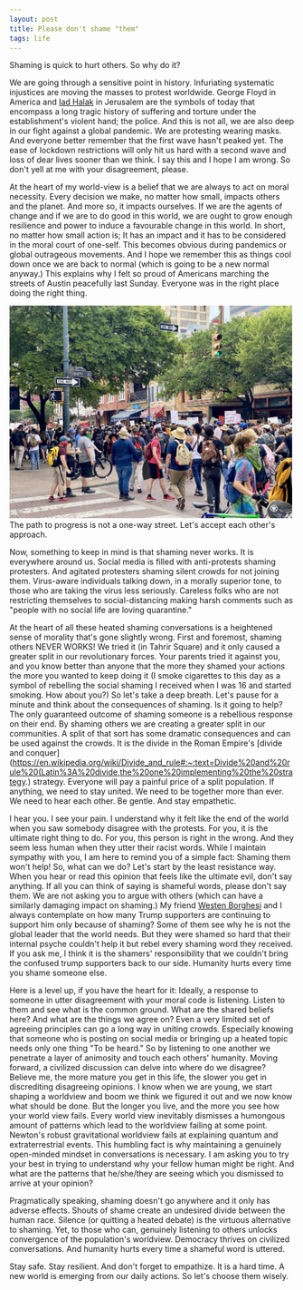 ```yaml
---
layout: post
title: Please don't shame "them"
tags: life 
---
```


Shaming is quick to hurt others. So why do it?

We are going through a sensitive point in history. Infuriating systematic injustices are moving the masses to protest worldwide. George Floyd in America and [Iad Halak](https://www.theguardian.com/world/2020/jun/01/palestinian-lives-matter-israeli-police-killing-of-autistic-man-draws-us-comparison) in Jerusalem are the symbols of today that encompass a long tragic history of suffering and torture under the establishment's violent hand; the police. And this is not all, we are also deep in our fight against a global pandemic. We are protesting wearing masks. And everyone better remember that the first wave hasn't peaked yet. The ease of lockdown restrictions will only hit us hard with a second wave and loss of dear lives sooner than we think. I say this and I hope I am wrong. So don't yell at me with your disagreement, please. 

At the heart of my world-view is a belief that we are always to act on moral necessity. Every decision we make, no matter how small, impacts others and the planet. And more so, it impacts ourselves. If we are the agents of change and if we are to do good in this world, we are ought to grow enough resilience and power to induce a favourable change in this world. In short, no matter how small action is; It has an impact and it has to be considered in the moral court of one-self. This becomes obvious during pandemics or global outrageous movements. And I hope we remember this as things cool down once we are back to normal (which is going to be a new normal anyway.) This explains why I felt so proud of Americans marching the streets of Austin peacefully last Sunday. Everyone was in the right place doing the right thing.

<img src="/images/2020georgefloyd.jpg" width="500">
The path to progress is not a one-way street. Let's accept each other's approach.

Now, something to keep in mind is that shaming never works. It is everywhere around us. Social media is filled with anti-protests shaming protesters. And agitated protesters shaming silent crowds for not joining them. Virus-aware individuals talking down, in a morally superior tone, to those who are taking the virus less seriously. Careless folks who are not restricting themselves to social-distancing making harsh comments such as "people with no social life are loving quarantine."

At the heart of all these heated shaming conversations is a heightened sense of morality that's gone slightly wrong. First and foremost, shaming others NEVER WORKS! We tried it (in Tahrir Square) and it only caused a greater split in our revolutionary forces. Your parents tried it against you, and you know better than anyone that the more they shamed your actions the more you wanted to keep doing it (I smoke cigarettes to this day as a symbol of rebelling the social shaming I received when I was 16 and started smoking. How about you?) So let's take a deep breath. Let's pause for a minute and think about the consequences of shaming. Is it going to help? The only guaranteed outcome of shaming someone is a rebellious response on their end. By shaming others we are creating a greater split in our communities. A split of that sort has some dramatic consequences and can be used against the crowds. It is the divide in the Roman Empire's [divide and conquer](https://en.wikipedia.org/wiki/Divide_and_rule#:~:text=Divide%20and%20rule%20(Latin%3A%20divide,the%20one%20implementing%20the%20strategy.) strategy. Everyone will pay a painful price of a split population. If anything, we need to stay united. We need to be together more than ever. We need to hear each other. Be gentle. And stay empathetic.

I hear you. I see your pain. I understand why it felt like the end of the world when you saw somebody disagree with the protests. For you, it is the ultimate right thing to do. For you, this person is right in the wrong. And they seem less human when they utter their racist words. While I maintain sympathy with you, I am here to remind you of a simple fact: Shaming them won't help! So, what can we do? Let's start by the least resistance way. When you hear or read this opinion that feels like the ultimate evil, don't say anything. If all you can think of saying is shameful words, please don't say them. We are not asking you to argue with others (which can have a similarly damaging impact on shaming.) My friend [Westen Borghesi](https://www.westenborghesi.com/about) and I always contemplate on how many Trump supporters are continuing to support him only because of shaming? Some of them see why he is not the global leader that the world needs. But they were shamed so hard that their internal psyche couldn't help it but rebel every shaming word they received. If you ask me, I think it is the shamers' responsibility that we couldn't bring the confused trump supporters back to our side. Humanity hurts every time you shame someone else.

Here is a level up, if you have the heart for it: Ideally, a response to someone in utter disagreement with your moral code is listening. Listen to them and see what is the common ground. What are the shared beliefs here? And what are the things we agree on? Even a very limited set of agreeing principles can go a long way in uniting crowds. Especially knowing that someone who is posting on social media or bringing up a heated topic needs only one thing "To be heard." So by listening to one another we penetrate a layer of animosity and touch each others' humanity. Moving forward, a civilized discussion can delve into where do we disagree? Believe me, the more mature you get in this life, the slower you get in discrediting disagreeing opinions. I know when we are young, we start shaping a worldview and boom we think we figured it out and we now know what should be done. But the longer you live, and the more you see how your world view fails. Every world view inevitably dismisses a humongous amount of patterns which lead to the worldview failing at some point. Newton's robust gravitational worldview fails at explaining quantum and extraterrestrial events. This humbling fact is why maintaining a genuinely open-minded mindset in conversations is necessary. I am asking you to try your best in trying to understand why your fellow human might be right. And what are the patterns that he/she/they are seeing which you dismissed to arrive at your opinion?

Pragmatically speaking, shaming doesn't go anywhere and it only has adverse effects. Shouts of shame create an undesired divide between the human race. Silence (or quitting a heated debate) is the virtuous alternative to shaming. Yet, to those who can, genuinely listening to others unlocks convergence of the population's worldview. Democracy thrives on civilized conversations.  And humanity hurts every time a shameful word is uttered.

Stay safe. Stay resilient. And don't forget to empathize. It is a hard time. A new world is emerging from our daily actions. So let's choose them wisely.
